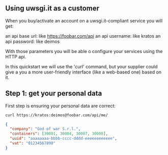 Using uwsgi.it as a customer
----------------------------

When you buy/activate an account on a uwsgi.it-compliant service you will get:

an api base url: like https://foobar.com/api
an api username: like kratos
an api password: like deimos

With those parameters you will be able o configure your services using the HTTP api.

In this quickstart we will use the 'curl' command, but your supplier could give a you a more user-friendly interface (like a web-based one)
based on it.

Step 1: get your personal data
------------------------------

First step is ensuring your personal data are correct:

```sh
curl https://kratos:deimos@foobar.com/api/me/
```

```json
{
  "company": "God of war S.r.l.",
  "containers": [30001, 30004, 30007, 30008],
  "uuid": "aaaaaaaa-bbbb-cccc-dddd-eeeeeeeeeeee",
  "vat": "01234567890"
}
```
